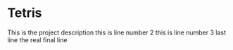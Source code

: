 # Tetris
This is the project description
this is line number 2
this is line number 3 
last line
the real final line
